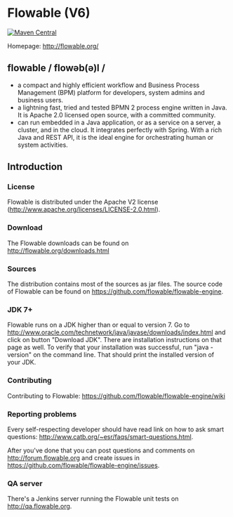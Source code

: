 Flowable (V6)
========

[![Maven Central](https://maven-badges.herokuapp.com/maven-central/org.flowable/flowable-engine/badge.svg)](https://maven-badges.herokuapp.com/maven-central/org.flowable/flowable-engine)

Homepage: http://flowable.org/

## flowable / flowəb(ə)l /
* a compact and highly efficient workflow and Business Process Management (BPM) platform for developers, system admins and business users.
* a lightning fast, tried and tested BPMN 2 process engine written in Java.  It is Apache 2.0 licensed open source, with a committed community.
* can run embedded in a Java application, or as a service on a server, a cluster, and in the cloud.  It integrates perfectly with Spring.  With a rich Java and REST API, it is the ideal engine for orchestrating human or system activities.

## Introduction

### License

Flowable is distributed under the Apache V2 license (http://www.apache.org/licenses/LICENSE-2.0.html).

### Download

The Flowable downloads can be found on http://flowable.org/downloads.html

### Sources

The distribution contains most of the sources as jar files. The source code of Flowable can be found on https://github.com/flowable/flowable-engine.

### JDK 7+

Flowable runs on a JDK higher than or equal to version 7. Go to http://www.oracle.com/technetwork/java/javase/downloads/index.html and click on button "Download JDK".  There are installation instructions on that page as well. To verify that your installation was successful, run "java -version" on the command line.  That should print the installed version of your JDK.

### Contributing

Contributing to Flowable: https://github.com/flowable/flowable-engine/wiki

### Reporting problems

Every self-respecting developer should have read link on how to ask smart questions: http://www.catb.org/~esr/faqs/smart-questions.html.

After you've done that you can post questions and comments on http://forum.flowable.org and create issues in https://github.com/flowable/flowable-engine/issues.

### QA server

There's a Jenkins server running the Flowable unit tests on http://qa.flowable.org.

